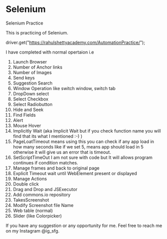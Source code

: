 # Selenium
Selenium Practice 

This is practicing of Selenium. 

driver.get("https://rahulshettyacademy.com/AutomationPractice/");

I have completed with normal opertaion i.e 

  1. Launch Browser
  2. Number of Anchor links
  3. Number of Images 
  4. Send keys
  5. Suggestion Search
  6. Window Operation like switch window, switch tab
  7. DropDown select
  8. Select Checkbox
  9. Select Radiobutton
 10. Hide and Seek
 11. Find Fields
 12. Alert
 13. Mouse Hover
 14. Implicitly Wait (aka Implicit Wait but if you check function name you will find that its what I mentioned :-) )
 15. PageLoatTimeout means using this you can check if any app load in how many seconds like if we set 5, means app should load in 5 otherwise it will give us an error that is timeout.
 16. SetScriptTimeOut I am not sure with code but It will allows program continues if condition matches.
 17. Manage frames and back to original page
 18. Explicit Timeout wait until WebElement present or displayed
 19. Manage Actions 
 20. Double click
 21. Drag and Drop and JSExecutor
 22. Add commons.io repository 
 23. TakesScreenshot
 24. Modify Screenshot file Name
 25. Web table (normal)
 26. Slider (like Colorpicker)

 
 
If you have any suggestion or any opportunity for me. Feel free to reach me on my Instagram @ig_sfg. 
